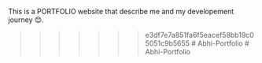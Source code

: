 This is a PORTFOLIO website that describe me and my developement journey 😊.
>>>>>>> e3df7e7a851fa6f5eacef58bb19c05051c9b5655
#   A b h i - P o r t f o l i o 
 
 #   A b h i - P o r t f o l i o 
 
 